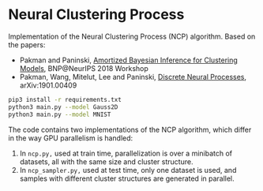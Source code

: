 # Neural Clustering Process
Implementation of the Neural Clustering Process (NCP) algorithm.
Based on the papers:

- Pakman and Paninski, [Amortized Bayesian Inference for Clustering Models](https://arxiv.org/abs/1811.09747), BNP@NeurIPS 2018 Workshop
- Pakman, Wang, Mitelut, Lee and Paninski, [Discrete Neural Processes](https://arxiv.org/abs/1901.00409), arXiv:1901.00409

```bash
pip3 install -r requirements.txt
python3 main.py --model Gauss2D
python3 main.py --model MNIST
```

The code contains two implementations of the NCP algorithm, which differ in the way GPU parallelism is handled:
1. In ```ncp.py,``` used at train time, parallelization is over a minibatch of datasets, all with the same size and cluster structure.
2. In ```ncp_sampler.py,``` used at test time, only one dataset is used, and samples with different cluster structures are generated in parallel.



